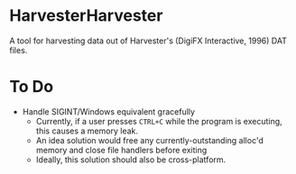 # HarvesterHarvester
A tool for harvesting data out of Harvester's (DigiFX Interactive, 1996) DAT files.

# To Do
+ Handle SIGINT/Windows equivalent gracefully
    + Currently, if a user presses `CTRL+C` while the program is executing, this causes a memory leak.
    + An idea solution would free any currently-outstanding alloc'd memory and close file handlers before exiting
    + Ideally, this solution should also be cross-platform.

